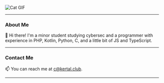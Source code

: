 ![Cat GIF](https://tenor.com/view/anime-robot-aesthetic-gif-14885031)

---

### About Me

👋 Hi there! I'm a minor student studying cybersec and a programmer with experience in PHP, Kotlin, Python, C, and a little bit of JS and TypeScript. 

---

### Contact Me

📫 You can reach me at [c@kertal.club](mailto:c@kertal.club).
 
---
